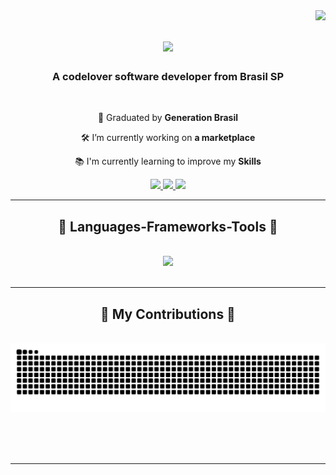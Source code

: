 <img align="right" src="https://visitor-badge.laobi.icu/badge?page_id=celoselado.celoselado" />

<h1 align="center">
    <img src="https://readme-typing-svg.herokuapp.com/?font=Righteous&size=35&center=true&vCenter=true&width=500&height=70&duration=4000&lines=Hi+There!+👋;+I'm+Marcelo+Alexandre!😊;" />
</h1>

<h3 align="center">A codelover software developer from Brasil SP</h3>

<br/>

<div align="center">

  🏅 Graduated by **Generation Brasil** 
  
  🛠️ I’m currently working on **a marketplace**

  📚 I'm currently learning to improve my **Skills**
  
</div>

<div align="center">
  <a href="mailto:malexandresantos@hotmail.com">
    <img src="https://img.shields.io/badge/Gmail-333333?style=for-the-badge&logo=gmail&logoColor=red" />
  </a>
  <a href="https://www.linkedin.com/in/celoselado/" onclick="window.open(this.href, '_blank'); return false;">
  <img src="https://img.shields.io/badge/LinkedIn-0077B5?style=for-the-badge&logo=linkedin&logoColor=white" />
</a>

<a href="https://celoselado.github.io" onclick="window.open(this.href, '_blank'); return false;">
  <img src="https://img.shields.io/badge/Portfolio-FF5722?style=for-the-badge&logo=todoist&logoColor=white" /> 
</a>
</div>

<hr/>

<h2 align="center">🚀 Languages-Frameworks-Tools 🚀</h2>
<br/>
<div align="center">
<img src="https://skillicons.dev/icons?i=html,css,javascript,react,typescript,java,spring,angular,bootstrap,mysql&perline=5" /><br>
</div>

<br/>
<hr/>

<div align="center">
  <h2>🐍 My Contributions 🐍</h2>
  <br>
  <img alt="Snake Eating My Comits!" src="https://raw.githubusercontent.com/celoselado/celoselado/output/github-contribution-grid-snake.svg" />

  <br/><br/><br/>
</div>

<hr/>
    
    

